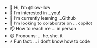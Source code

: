 - 👋 Hi, I’m @llow-llow
- 👀 I’m interested in ...you!
- 🌱 I’m currently learning ...Github
- 💞️ I’m looking to collaborate on ... copilot
- 📫 How to reach me ... in person
- 😄 Pronouns: ... he, she. it
- ⚡ Fun fact: ... i don't know how to code

<!---
llow-llow/llow-llow is a ✨ special ✨ repository because its `README.md` (this file) appears on your GitHub profile.
You can click the Preview link to take a look at your changes.
--->
